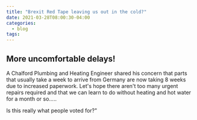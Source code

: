 ```yaml
---
title: "Brexit Red Tape leaving us out in the cold?"
date: 2021-03-28T08:00:30-04:00
categories:
  - blog
tags:
---
```

## More uncomfortable delays!
A Chalford Plumbing and Heating Engineer shared his concern that parts that usually take a week to arrive from Germany are now taking 8 weeks due to increased paperwork.  Let's hope there aren't too many urgent repairs required and that we can learn to do without heating and hot water for a month or so.....

Is this really what people voted for?"
